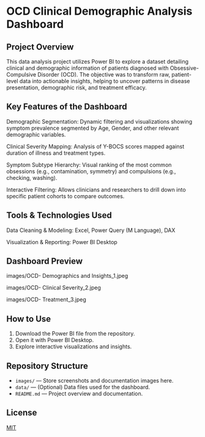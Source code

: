 # OCD Clinical Demographic Analysis Dashboard

## Project Overview

This data analysis project utilizes Power BI to explore a dataset detailing clinical and demographic information of patients diagnosed with Obsessive-Compulsive Disorder (OCD). The objective was to transform raw, patient-level data into actionable insights, helping to uncover patterns in disease presentation, demographic risk, and treatment efficacy.


## Key Features of the Dashboard

Demographic Segmentation: Dynamic filtering and visualizations showing symptom prevalence segmented by Age, Gender, and other relevant demographic variables.

Clinical Severity Mapping: Analysis of Y-BOCS scores mapped against duration of illness and treatment types.

Symptom Subtype Hierarchy: Visual ranking of the most common obsessions (e.g., contamination, symmetry) and compulsions (e.g., checking, washing).

Interactive Filtering: Allows clinicians and researchers to drill down into specific patient cohorts to compare outcomes.


## Tools & Technologies Used

Data Cleaning & Modeling: Excel, Power Query (M Language), DAX

Visualization & Reporting: Power BI Desktop


## Dashboard Preview

images/OCD- Demographics and Insights_1.jpeg

images/OCD- Clinical Severity_2.jpeg

images/OCD- Treatment_3.jpeg


## How to Use

1. Download the Power BI file from the repository.
2. Open it with Power BI Desktop.
3. Explore interactive visualizations and insights.

## Repository Structure

- `images/` — Store screenshots and documentation images here.
- `data/` — (Optional) Data files used for the dashboard.
- `README.md` — Project overview and documentation.

## License

[MIT](LICENSE)
